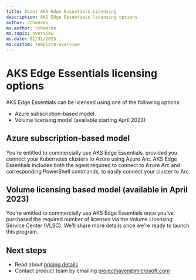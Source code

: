 ```yaml
---
title: About AKS Edge Essentials Licensing
description: AKS Edge Essentials licensing options
author: rcheeran
ms.author: rcheeran
ms.topic: overview
ms.date: 01/31/2023
ms.custom: template-overview
---
```


# AKS Edge Essentials licensing options

AKS Edge Essentials can be licensed using one of the following options:

- Azure subscription-based model
- Volume licensing model (available starting April 2023)

## Azure subscription-based model

You're entitled to commercially use AKS Edge Essentials, provided you connect your Kubernetes clusters to Azure using Azure Arc. AKS Edge Essentials includes both the agent required to connect to Azure Arc and corresponding PowerShell commands, to easily connect your cluster to Arc.  

## Volume licensing based model (available in April 2023)

You're entitled to commercially use AKS Edge Essentials once you've purchased the required number of licenses via the Volume Licensing Service Center (VLSC). We'll share more details once we're ready to launch this program.

## Next steps

- Read about [pricing details](./aks-edge-pricing.md)
- Contact product team by emailing projecthaven@microsoft.com